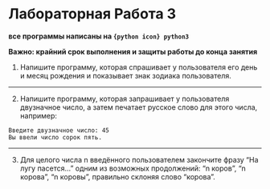 # Лабораторная Работа 3
**все программы написаны на `{python icon} python3`**

**Важно: крайний срок выполнения и защиты работы до конца занятия**


1. Напишите  программу, которая спрашивает у пользователя его день и месяц рождения и показывает знак зодиака пользователя.

---

2. Напишите программу, которая запрашивает у пользователя двузначное число, а затем печатает русское слово для этого числа, например:

```
Введите двузначное число: 45
Вы ввели число сорок пять.
```

---

3. Для целого числа n введённого пользователем закончите фразу “На лугу пасется...” одним из возможных продолжений: “n коров”, “n корова”, “n коровы”, правильно склоняя слово “корова”.

